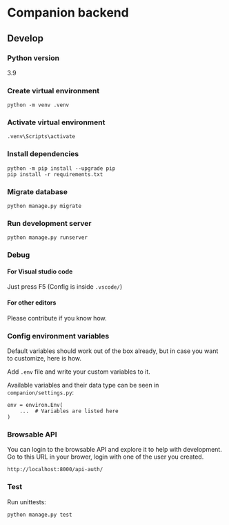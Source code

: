 # Companion backend

## Develop

### Python version
3.9

### Create virtual environment
```
python -m venv .venv
```

### Activate virtual environment
```
.venv\Scripts\activate
```

### Install dependencies
```
python -m pip install --upgrade pip
pip install -r requirements.txt
```

### Migrate database
```
python manage.py migrate
```

### Run development server
```
python manage.py runserver
```

### Debug
#### For Visual studio code
Just press F5 (Config is inside `.vscode/`)

#### For other editors
Please contribute if you know how.

### Config environment variables
Default variables should work out of the box already, but in case you want to customize, here is how.

Add `.env` file and write your custom variables to it.

Available variables and their data type can be seen in `companion/settings.py`:
```
env = environ.Env(
    ...  # Variables are listed here
)
```

### Browsable API
You can login to the browsable API and explore it to help with development.
Go to this URL in your brower, login with one of the user you created.
```
http://localhost:8000/api-auth/
```

### Test
Run unittests:
```
python manage.py test
```
